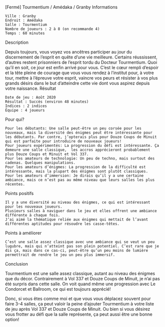 
[Fermé] Tourmentium / Amédaka / Granby
Informations

    Ville : Granby
    Endroit : Amédaka
    Salle : Tourmentium
    Nombre de joueurs : 2 à 8 (on recommande 4)
    Temps : 60 minutes

Description

Depuis toujours, vous voyez vos ancêtres participer au jour du discernement de l’esprit en quête d’une vie meilleure. Certains réussissent, d’autres restent prisonniers de l’esprit tordu du Docteur Tourmentium. Quoi qu’il en soit, ce jour est enfin arrivé pour vous. C’est le cœur rempli d’espoir et la tête pleine de courage que vous vous rendez à l’institut pour, à votre tour, mettre à l’épreuve votre esprit, vaincre vos peurs et résister à vos plus grands désirs dans le but d’atteindre cette vie dont vous aspirez depuis votre naissance.
Résultat

    Date de jeu : Août 2020
    Résultat : Succès (environ 48 minutes)
    Indices : 2 indices
    Équipe : 4 joueurs

Pour qui?

    Pour les débutants: Une salle peut-être un peu corsée pour les nouveaux, mais la diversité des énigmes peut être intéressante pour les débutants. Par contre, j’opterais plus pour Douze Coups de Minuit qui est parfaite pour introduire de nouveaux joueurs!
    Pour joueurs expérimentés: La progression du défi est intéressante. Ça demeure une salle classique,  les accros apprécieront probablement plus Douze Coups et Minuit et Vol 337.
    Pour les amateurs de technologie: Un peu de techno, mais surtout des cadenas. Quelques manipulations.
    Pour les amateurs d’énigmes: La progression de la difficulté est intéressante, mais la plupart des énigmes sont plutôt classiques.
    Pour les amateurs d’immersion: Je dirais qu’il y a une certaine ambiance, mais ce n’est pas au même niveau que leurs salles les plus récentes.

 Points positifs

    Il y a une diversité au niveau des énigmes, ce qui est intéressant pour les nouveaux joueurs.
    Plusieurs salles à naviguer dans le jeu et elles offrent une ambiance différente à chaque fois.
    J’ai aimé la thématique reliée aux énigmes qui mettait de l’avant différentes aptitudes pour résoudre les casse-têtes.

Points à améliorer

    C’est une salle assez classique avec une ambiance qui se veut un peu lugubre, mais qui n’atteint pas son plein potentiel. C’est rare que je dis ça, mais dans ce cas-ci, peut-être qu’un peu moins de lumière permettrait de rendre le jeu un peu plus immersif.

Conclusion

Tourmentium est une salle assez classique, autant au niveau des énigmes que du décor. Contrairement à Vol 337 et Douze Coups de Minuit, je n’ai pas été surpris dans cette salle. On voit quand même une progression avec Le Condorcet et Ballroom, ce qui est toujours apprécié!

Donc, si vous êtes comme moi et que vous vous déplacez souvent pour faire 3-4 salles, ça peut valoir la peine d’ajouter Tourmentium à votre liste de jeu après Vol 337 et Douze Coups de Minuit. Ou bien si vous désirez vous frotter au défi que la salle représente, ça peut aussi être une bonne option!
